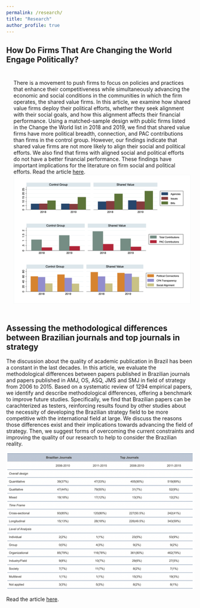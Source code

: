 ```yaml
---
permalink: /research/
title: "Research"
author_profile: true
---
```



## How Do Firms That Are Changing the World Engage Politically? ##

<div style="text-align: left">  <p style='padding:0.7em; margin-left:0.7em; display: inline-block;'> There is a movement to push firms to focus on policies and practices that enhance their competitiveness while simultaneously advancing the economic and social conditions in the communities in which the firm operates, the shared value firms. In this article, we examine how shared value firms deploy their political efforts, whether they seek alignment with their social goals, and how this alignment affects their financial performance. Using a matched-sample design with public firms listed in the Change the World list in 2018 and 2019, we find that shared value firms have more political breadth, connection, and PAC contributions than firms in the control group. However, our findings indicate that shared value firms are not more likely to align their social and political efforts. We also find that firms with aligned social and political efforts do not have a better financial performance. These findings have important implications for the literature on firm social and political efforts.
Read the article <a href="https://rbr.business.rutgers.edu/article/how-do-firms-are-changing-world-engage-politically#.YXGA73SdI5M.twitter">here</a>. 
<img src="/files/rbr_1.png"  alt="comparison of shared value firms with control group" style="zoom:70%;float:right" />
</p>
</div>


## Assessing the methodological differences between Brazilian journals and top journals in strategy ##

The discussion about the quality of academic publication in Brazil has been a constant in the last decades. In this article, we evaluate the methodological differences between papers published in Brazilian journals and  papers published in AMJ, OS, ASQ, JMS and SMJ in field of strategy from 2006 to 2015. Based on a systematic review of 1294 empirical papers, we identify and describe methodological differences, offering a benchmark to improve future studies. Specifically, we find that Brazilian papers can be carachterized as testers, reinforcing results found by other studies about the necessity of developing the Brazilian strategy field to be more competitive with the international field at large. We discuss the reasons those differences exist and their implications towards advancing the field of strategy. Then, we suggest forms of overcoming the current constraints and improving the quality of our research to help to consider the Brazilian reality.

![summary](/files/methods_differences.png)

Read the article [here](https://www.scielo.br/j/ram/a/rsxx96mj5zXhhKf9cLp9jtL/?lang=en).

